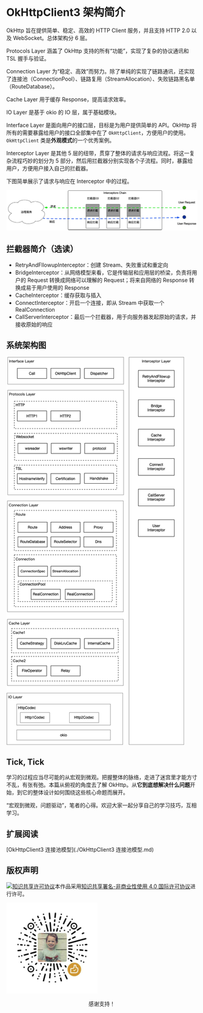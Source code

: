 # OkHttpClient3 架构简介

OkHttp 旨在提供简单、稳定、高效的 HTTP Client 服务，并且支持 HTTP 2.0 以及 WebSocket。总体架构分 6 层。

Protocols Layer 涵盖了 OkHttp 支持的所有“功能”，实现了复杂的协议通讯和 TSL 握手与验证。

Connection Layer 为“稳定、高效”而努力。除了单纯的实现了链路通讯，还实现了连接池（ConnectionPool）、链路复用（StreamAllocation）、失败链路黑名单（RouteDatabase）。

Cache Layer 用于缓存 Response，提高请求效率。

IO Layer 是基于 okio 的 IO 层，属于基础模块。

Interface Layer 是面向用户的接口层，目标是为用户提供简单的 API。OkHttp 将所有的需要暴露给用户的接口全部集中在了 `OkHttpClient`，方便用户的使用。`OkHttpClient` 类是**外观模式**的一个优秀案例。

Interceptor Layer 是其他 5 层的纽带，贯穿了整体的请求与响应流程。将这一复杂流程巧妙的划分为 5 部分，然后用拦截器分别实现各个子流程。同时，暴露给用户，方便用户接入自己的拦截器。

下图简单展示了请求与响应在 Interceptor 中的过程。

![OkHttp请求与响应流程图](assets/okhttp%E8%AF%B7%E6%B1%82%E4%B8%8E%E5%93%8D%E5%BA%94.jpg)

## 拦截器简介（选读）

-  RetryAndFllowupInterceptor：创建 Stream、失败重试和重定向
-  BridgeInterceptor：从网络模型来看，它是传输层和应用层的桥梁，负责将用户的 Request 转换成网络可以理解的 Request；将来自网络的 Response 转换成易于用户使用的 Response
-  CacheInterceptor：缓存获取与插入
-  ConnectInterceptor：开启一个连接，即从 Stream 中获取一个 RealConnection
-  CallServerInterceptor：最后一个拦截器，用于向服务器发起原始的请求，并接收原始的响应

## 系统架构图

![OkHttp系统架构图](assets/okhttp系统架构图.jpg)

## Tick, Tick

学习的过程应当尽可能的从宏观到微观。把握整体的脉络，走进了迷宫里才能方寸不乱，有张有弛。本篇从俯视的角度去了解 OkHttp。从**它到底想解决什么问题**开始，到它的整体设计如何围绕这些核心命题而展开。

“宏观到微观，问题驱动”，笔者的心得。欢迎大家一起分享自己的学习技巧，互相学习。

## 扩展阅读

[OkHttpClient3 连接池模型](./OkHttpClient3 连接池模型.md)

## 版权声明

<a rel="license" href="http://creativecommons.org/licenses/by-nc/4.0/"><img alt="知识共享许可协议" style="border-width:0" src="https://i.creativecommons.org/l/by-nc/4.0/88x31.png" /></a>本作品采用<a rel="license" href="http://creativecommons.org/licenses/by-nc/4.0/">知识共享署名-非商业性使用 4.0 国际许可协议</a>进行许可。



<img src="assets/support.jpg" width="240px"/>

<p style="text-align: center">感谢支持！</p>